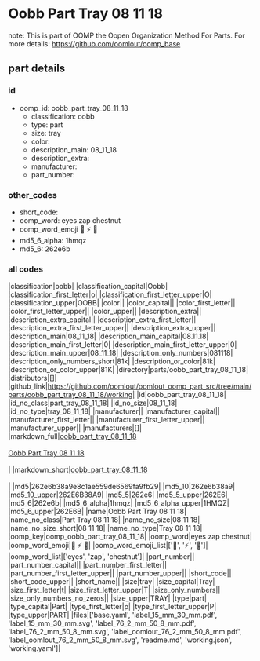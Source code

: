# Oobb Part Tray 08 11 18  

note: This is part of OOMP the Oopen Organization Method For Parts. For more details: https://github.com/oomlout/oomp_base

##  part details





### id
* oomp_id: oobb_part_tray_08_11_18
  * classification: oobb
  * type: part
  * size: tray
  * color: 
  * description_main: 08_11_18
  * description_extra: 
  * manufacturer: 
  * part_number: 

### other_codes
* short_code: 
* oomp_word: eyes zap chestnut
* oomp_word_emoji :eyes: :zap: :chestnut:
* md5_6_alpha: 1hmqz
* md5_6: 262e6b

### all codes 
|classification|oobb|
|classification_capital|Oobb|
|classification_first_letter|o|
|classification_first_letter_upper|O|
|classification_upper|OOBB|
|color||
|color_capital||
|color_first_letter||
|color_first_letter_upper||
|color_upper||
|description_extra||
|description_extra_capital||
|description_extra_first_letter||
|description_extra_first_letter_upper||
|description_extra_upper||
|description_main|08_11_18|
|description_main_capital|08.11.18|
|description_main_first_letter|0|
|description_main_first_letter_upper|0|
|description_main_upper|08_11_18|
|description_only_numbers|081118|
|description_only_numbers_short|81k|
|description_or_color|81k|
|description_or_color_upper|81K|
|directory|parts/oobb_part_tray_08_11_18|
|distributors|[]|
|github_link|https://github.com/oomlout/oomlout_oomp_part_src/tree/main/parts/oobb_part_tray_08_11_18/working|
|id|oobb_part_tray_08_11_18|
|id_no_class|part_tray_08_11_18|
|id_no_size|08_11_18|
|id_no_type|tray_08_11_18|
|manufacturer||
|manufacturer_capital||
|manufacturer_first_letter||
|manufacturer_first_letter_upper||
|manufacturer_upper||
|manufacturers|[]|
|markdown_full|[oobb_part_tray_08_11_18](https://github.com/oomlout/oomlout_oomp_part_src/tree/main/parts/oobb_part_tray_08_11_18/working)<br>[](https://github.com/oomlout/oomlout_oomp_part_src/tree/main/parts/oobb_part_tray_08_11_18/working)<br>[Oobb Part Tray 08 11 18](https://github.com/oomlout/oomlout_oomp_part_src/tree/main/parts/oobb_part_tray_08_11_18/working)<br><br>|
|markdown_short|[oobb_part_tray_08_11_18](https://github.com/oomlout/oomlout_oomp_part_src/tree/main/parts/oobb_part_tray_08_11_18/working)<br><br>|
|md5|262e6b38a9e8c1ae559de6569fa9fb29|
|md5_10|262e6b38a9|
|md5_10_upper|262E6B38A9|
|md5_5|262e6|
|md5_5_upper|262E6|
|md5_6|262e6b|
|md5_6_alpha|1hmqz|
|md5_6_alpha_upper|1HMQZ|
|md5_6_upper|262E6B|
|name|Oobb Part Tray 08 11 18|
|name_no_class|Part Tray 08 11 18|
|name_no_size|08 11 18|
|name_no_size_short|08 11 18|
|name_no_type|Tray 08 11 18|
|oomp_key|oomp_oobb_part_tray_08_11_18|
|oomp_word|eyes zap chestnut|
|oomp_word_emoji|:eyes: :zap: :chestnut:|
|oomp_word_emoji_list|[':eyes:', ':zap:', ':chestnut:']|
|oomp_word_list|['eyes', 'zap', 'chestnut']|
|part_number||
|part_number_capital||
|part_number_first_letter||
|part_number_first_letter_upper||
|part_number_upper||
|short_code||
|short_code_upper||
|short_name||
|size|tray|
|size_capital|Tray|
|size_first_letter|t|
|size_first_letter_upper|T|
|size_only_numbers||
|size_only_numbers_no_zeros||
|size_upper|TRAY|
|type|part|
|type_capital|Part|
|type_first_letter|p|
|type_first_letter_upper|P|
|type_upper|PART|
|files|['base.yaml', 'label_15_mm_30_mm.pdf', 'label_15_mm_30_mm.svg', 'label_76_2_mm_50_8_mm.pdf', 'label_76_2_mm_50_8_mm.svg', 'label_oomlout_76_2_mm_50_8_mm.pdf', 'label_oomlout_76_2_mm_50_8_mm.svg', 'readme.md', 'working.json', 'working.yaml']|
